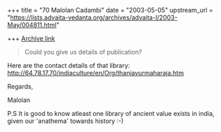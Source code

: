 +++
title = "70 Malolan Cadambi"
date = "2003-05-05"
upstream_url = "https://lists.advaita-vedanta.org/archives/advaita-l/2003-May/004811.html"

+++
[Archive link](https://lists.advaita-vedanta.org/archives/advaita-l/2003-May/004811.html)

> Could you give us details of publication?

Here are the contact details of that library:
http://64.78.17.70/indiaculture/en/Org/thanjavurmaharaja.htm

Regards,

Malolan

P.S  It is good to know atleast one library of ancient value exists in
india, given our 'anathema' towards history :-)

